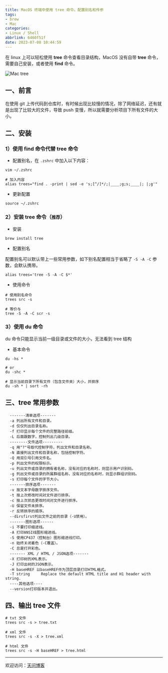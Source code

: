```yaml
---
title: MacOS 终端中使用 tree 命令，配置别名和传参
tags:
- brew
- Mac
categories:
- Linux / Shell
abbrlink: 6460f51f
date: 2023-07-08 10:44:59
---
```


在 linux 上可以轻松使用 **tree** 命令查看目录结构，MacOS 没有自带 **tree** 命令，需要自己安装，或者使用 **find** 命令。

![Mac tree](https://tiven.cn/static/img/img-shell-02-evtTjyGQiSI_3NqvVhdjy.jpg)

[//]: # (<!-- more -->)

## 一、前言

在使用 git 上传代码到仓库时，有时候出现比较慢的情况，除了网络延迟，还有就是出现了比较大的文件，导致 push 变慢，所以就需要分析项目下所有文件的大小。

## 二、安装

### 1）使用 find 命令代替 tree 命令

* 配置别名，在 `.zshrc` 中加入以下内容：

```shell
vim ~/.zshrc

# 加入内容
alias trees="find . -print | sed -e 's;[^/]*/;|____;g;s;____|; |;g'"
```

* 更新配置

```shell
source ~/.zshrc
```

### 2）安装 tree 命令（`推荐`）

* 安装

```shell
brew install tree
```

* 配置别名

配置别名可以默认带上一些常用参数，如下别名配置相当于省略了 `-S -A -C` 参数，会默认携带。 

```shell
alias trees='tree -S -A -C $*'
```

* 使用命令

```shell
# 使用别名命令
trees src -s

# 等价与
tree -S -A -C scr -s
```

### 3）使用 du 命令

du 命令只能显示当前一级目录或文件的大小，无法看到 tree 结构

* 基本命令

```shell
du -hs *

# or
du -shc *

# 显示当前目录下所有文件（包含文件夹）大小，并排序
du -sh * | sort -rh
```

## 三、tree 常用参数

```text
  -------清单选项-------
  -a 列出所有文件和目录。
  -d 仅仅列出目录名称。
  -f 打印显示每个文件的完整路径前缀。
  -L 后面跟数字，控制列出几级目录。
  --------文件选项---------
  -q 用"?"号取代控制字符，列出文件和目录名称。
  -N 直接列出文件和目录名称，包括控制字符。
  -Q 用双引号引用文件名。
  -p 列出文件的权限标示。
  -u 列出文件或目录的拥有者名称，没有对应的名称时，则显示用户识别码。
  -g 列出文件或目录的所属群组名称，没有对应的名称时，则显示群组识别码。
  -s 打印每个文件的字节大小。
  -------排序选项-------
  -v 按文本字母数字排序文件。
  -t 按上次修改时间对文件进行排序。
  -c 按上次状态更改时间对文件进行排序。
  -U 保留文件未排序。
  -r 反转排序的顺序。
  --dirsfirst列出文件之前的目录（-U禁用）。
  -------图形选项------
  -i 不要打印缩进线。
  -A 打印ANSI线图形缩进线。
  -S 使用CP437（控制台）图形缩进线打印。
  -n 始终关闭着色（-C覆盖）。
  -C 总是打开彩色。
  ------- XML / HTML / JSON选项-------
  -X 打印树的XML表示。
  -J 打印出树的JSON表示。
  -H baseHREF 以baseHREF作为顶层目录打印HTML格式。
  -T string     Replace the default HTML title and H1 header with string.
  ----其他选项----
  --version打印版本并退出。
```

## 四、输出 tree 文件

```shell
# txt 文件
trees src -s > tree.txt

# xml 文件
trees src -s -X > tree.xml

# html 文件
trees src -s -H baseHREF > tree.html
```

---

欢迎访问：[天问博客](https://tiven.cn/p/6460f51f/ "天问博客-专注于大前端技术")

